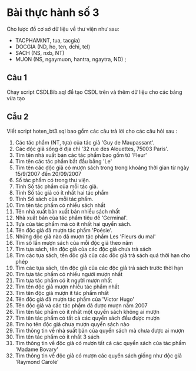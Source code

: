 # Bài thực hành số 3 
Cho lược đồ cơ sở dữ liệu về thư viện như sau:
- TACPHAM(NT, tua, tacgia)
- DOCGIA (ND, ho, ten, dchi, tel)
- SACH (NS, nxb, NT)
- MUON (NS, ngaymuon, hantra, ngaytra, ND) ;

## Câu 1
Chạy script CSDLBib.sql để tạo CSDL trên và thêm dữ liệu cho các bảng vừa tạo
## Cẫu 2
Viết script hoten_bt3.sql bao gồm các câu trả lời cho các câu hỏi sau :
1. Các tác phẩm (NT, tựa) của tác giả 'Guy de Maupassant'.
2. Các độc giả sống ở địa chỉ '32 rue des Alouettes, 75003 Paris'.
3. Tìm tên nhà xuất bản các tác phẩm bao gồm từ 'Fleur'
4. Tìm tên các tác phẩm bắt đầu bằng 'Le'
5. Tìm tên các độc giả có mượn sách trong trong khoảng thời gian từ ngày 15/9/2007 đến
20/09/2007
6. Số tác phẩm có trong thư viện.
7. Tính Số tác phẩm của mỗi tác giả.
8. Tính Số tác giả có ít nhất hai tác phẩm
9. Tính Số sách của mỗi tác phẩm.
10. Tìm tên tác phẩm có nhiều sách nhất
11. Tên nhà xuất bản xuất bản nhiều sách nhất
12. Nhà xuất bản của tác phẩm tiêu đề 'Germinal'.
13. Tựa của tác phẩm mà có ít nhất hai quyển sách.
14. Tên độc giả đã mượn tác phẩm 'Poésie'.
15. Những độc giả nào đã mượn tác phẩm Les 'Fleurs du mal'
16. Tìm số lần mượn sách của mỗi độc giả theo năm
17. Tìm tựa sách, tên độc giả của các độc giả chưa trả sách
18. Tìm các tựa sách, tên độc giả của các độc giả trả sách quá thời hạn cho phép
19. Tìm các tựa sách, tên độc giả của các độc giả trả sách trước thời hạn
20. Tìm tựa tác phẩm có nhiều người mượn nhất
21. Tìm tựa tác phẩm có ít người mượn nhất
22. Tìm tên độc giả mượn nhiều tác phẩm nhất
23. Tìm tên độc giả mượn ít tác phẩm nhất
24. Tên độc giả đã mượn tác phẩm của 'Victor Hugo'
25. Tên độc giả và các tác phẩm đã được mượn năm 2007
26. Tìm tên tác phẩm có ít nhất một quyển sách không ai mượn
27. Tìm tên tác phẩm có tất cả các quyển sách đều được mượn
28. Tìm họ tên độc giả chưa mượn quyển sách nào
29. Tìm thông tin về nhà suất bản của quyển sách mà chưa được ai mượn
30. Tìm tên tác phẩm có ít nhất 3 sách
31. Tìm thông tin về độc giả có mượn tất cả các quyển sách của tác phẩm 'Madame Bovary'
32. Tìm thông tin về độc giả có mượn các quyển sách giống như độc giả 'Raymond Carole'
